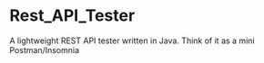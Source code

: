 # Rest_API_Tester
A lightweight REST API tester written in Java.   Think of it as a mini Postman/Insomnia
